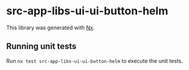 # src-app-libs-ui-ui-button-helm

This library was generated with [Nx](https://nx.dev).


## Running unit tests

Run `nx test src-app-libs-ui-ui-button-helm` to execute the unit tests.

